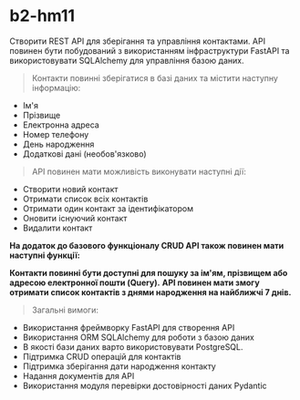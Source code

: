 # b2-hm11
Cтворити REST API для зберігання та управління контактами. API повинен бути побудований з використанням інфраструктури FastAPI та використовувати SQLAlchemy для управління базою даних.

>Контакти повинні зберігатися в базі даних та містити наступну інформацію:

+ Ім'я
+ Прізвище
+ Електронна адреса
+ Номер телефону
+ День народження
+ Додаткові дані (необов'язково)

>API повинен мати можливість виконувати наступні дії:

+ Створити новий контакт
+ Отримати список всіх контактів
+ Отримати один контакт за ідентифікатором
+ Оновити існуючий контакт
+ Видалити контакт

**На додаток до базового функціоналу CRUD API також повинен мати наступні функції:**

**Контакти повинні бути доступні для пошуку за ім'ям, прізвищем або адресою електронної пошти (Query).**
**API повинен мати змогу отримати список контактів з днями народження на найближчі 7 днів.**

>Загальні вимоги:

+ Використання фреймворку FastAPI для створення API
+ Використання ORM SQLAlchemy для роботи з базою даних
+ В якості бази даних варто використовувати PostgreSQL.
+ Підтримка CRUD операцій для контактів
+ Підтримка зберігання дати народження контакту
+ Надання документів для API
+ Використання модуля перевірки достовірності даних Pydantic
 